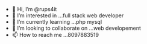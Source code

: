 - 👋 Hi, I’m @rups4it
- 👀 I’m interested in ...full stack web developer
- 🌱 I’m currently learning ...php mysql
- 💞️ I’m looking to collaborate on ...web developement
- 📫 How to reach me ...8097883519

<!---
rups4it/rups4it is a ✨ special ✨ repository because its `README.md` (this file) appears on your GitHub profile.
You can click the Preview link to take a look at your changes.
--->
